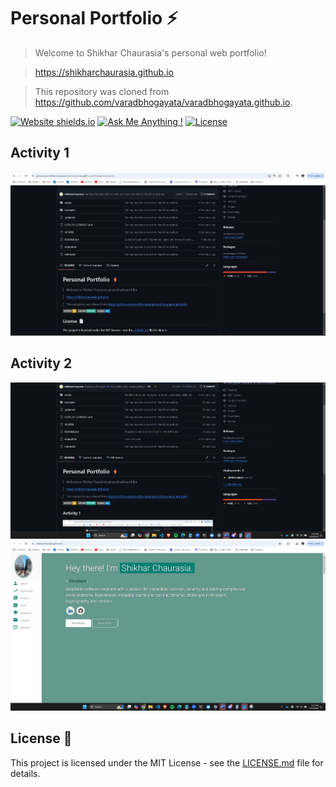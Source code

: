 # Personal Portfolio ⚡️ 

> Welcome to Shikhar Chaurasia's personal web portfolio!

> https://shikharchaurasia.github.io

> This repository was cloned from https://github.com/varadbhogayata/varadbhogayata.github.io.

[![Website shields.io](https://img.shields.io/badge/website-up-yellow)](http://shikharchaurasia.github.io/)
[![Ask Me Anything !](https://img.shields.io/badge/ask%20me-linkedin-1abc9c.svg)](https://www.linkedin.com/in/shikharchaurasia/)
[![License](http://img.shields.io/:license-mit-blue.svg?style=flat-square)](http://badges.mit-license.org)

## Activity 1
![Activity 1](/assets/img/activity1.jpg)

## Activity 2
![Activity 2](/assets/img/activity2_0.png)
![Activity 2](/assets/img/activity2_1.png)
## License 📄
This project is licensed under the MIT License - see the [LICENSE.md](./LICENSE) file for details.
